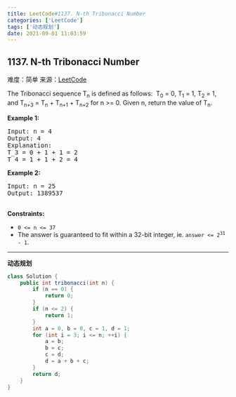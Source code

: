 ```yaml
---
title: LeetCode#1137. N-th Tribonacci Number
categories: ['LeetCode']
tags: ['动态规划']
date: 2021-09-01 11:03:59
---
```

## 1137. N-th Tribonacci Number
难度：<span class="level-eazy">简单</span>
来源：[LeetCode](https://leetcode-cn.com/problems/n-th-tribonacci-number/)

The Tribonacci sequence T<sub>n</sub> is defined as follows: 
T<sub>0</sub> = 0, T<sub>1</sub> = 1, T<sub>2</sub> = 1, and T<sub>n+3</sub> = T<sub>n</sub> + T<sub>n+1</sub> + T<sub>n+2</sub> for n >= 0.
Given n, return the value of T<sub>n</sub>.
<!--more-->
**Example 1:**
<pre>
Input: n = 4
Output: 4
Explanation:
T_3 = 0 + 1 + 1 = 2
T_4 = 1 + 1 + 2 = 4
</pre>

**Example 2:**
<pre>
Input: n = 25
Output: 1389537
 </pre>
**Constraints:**

- `0 <= n <= 37`
- The answer is guaranteed to fit within a 32-bit integer, ie. <code>answer <= 2<sup>31</sup> - 1</code>.

------

**动态规划**

```java
class Solution {
    public int tribonacci(int n) {
        if (n == 0) {
            return 0;
        }
        if (n <= 2) {
            return 1;
        }
        int a = 0, b = 0, c = 1, d = 1;
        for (int i = 3; i <= n; ++i) {
            a = b;
            b = c;
            c = d;
            d = a + b + c;
        }
        return d;
    }
}
```

